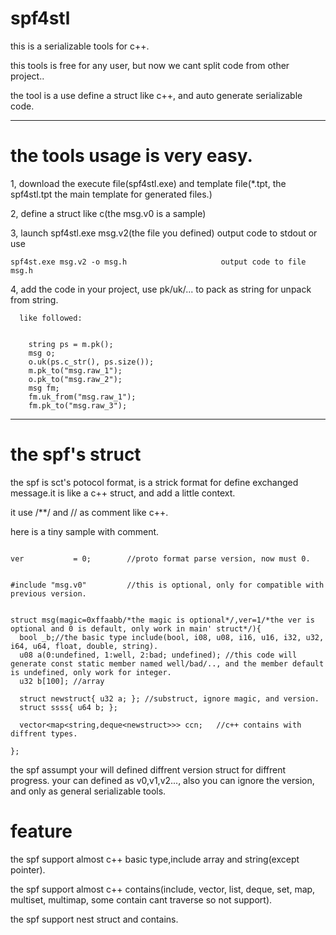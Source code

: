 # spf4stl
this is a serializable tools for c++.  

this tools is free for any user, but now we cant split code from other project..  


the tool is a use define a struct like c++, and auto generate serializable code.  


----

# the tools usage is very easy.  

1, download the execute file(spf4stl.exe) and template file(*.tpt, the spf4stl.tpt the main template for generated files.)  

2, define a struct like c(the msg.v0 is a sample)  

3, launch spf4stl.exe msg.v2(the file you defined) output code to stdout or use  

    spf4st.exe msg.v2 -o msg.h                     output code to file msg.h  
    

4, add the code in your project, use pk/uk/... to pack as string for unpack from string.  

      
      like followed:  


        string ps = m.pk();
        msg o;
        o.uk(ps.c_str(), ps.size());
        m.pk_to("msg.raw_1");
        o.pk_to("msg.raw_2");
        msg fm;
        fm.uk_from("msg.raw_1");
        fm.pk_to("msg.raw_3");


-----

# the spf's struct  

the spf is sct's potocol format, is a strick format for define exchanged message.it is like a c++ struct, and add a little context.  

it use /**/ and // as comment like c++.  


here is a tiny sample with comment.  

```

ver           = 0;        //proto format parse version, now must 0.  


#include "msg.v0"         //this is optional, only for compatible with previous version.  


struct msg(magic=0xffaabb/*the magic is optional*/,ver=1/*the ver is optional and 0 is default, only work in main' struct*/){  
  bool _b;//the basic type include(bool, i08, u08, i16, u16, i32, u32, i64, u64, float, double, string).
  u08 a(0:undefined, 1:well, 2:bad; undefined); //this code will generate const static member named well/bad/.., and the member default is undefined, only work for integer.
  u32 b[100]; //array
  
  struct newstruct{ u32 a; }; //substruct, ignore magic, and version.
  struct ssss{ u64 b; };

  vector<map<string,deque<newstruct>>> ccn;   //c++ contains with diffrent types.
  
};

```



the spf assumpt your will defined diffrent version struct for diffrent progress.
your can defined as v0,v1,v2..., also you can ignore the version, and only as general serializable tools.

# feature
the spf support almost c++ basic type,include array and string(except pointer).  

the spf support almost c++ contains(include, vector, list, deque, set, map, multiset, multimap, some contain cant traverse so not support).  

the spf support nest struct and contains.
